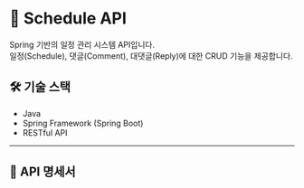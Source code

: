 # 📅 Schedule API

Spring 기반의 일정 관리 시스템 API입니다.  
일정(Schedule), 댓글(Comment), 대댓글(Reply)에 대한 CRUD 기능을 제공합니다.

## 🛠️ 기술 스택

- Java
- Spring Framework (Spring Boot)
- RESTful API

---

## 📌 API 명세서

